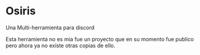 # Osiris
Una Multi-herramienta para discord

Esta herramienta no es mia fue un proyecto que en su momento fue publico pero ahora ya no existe otras copias de ello.
